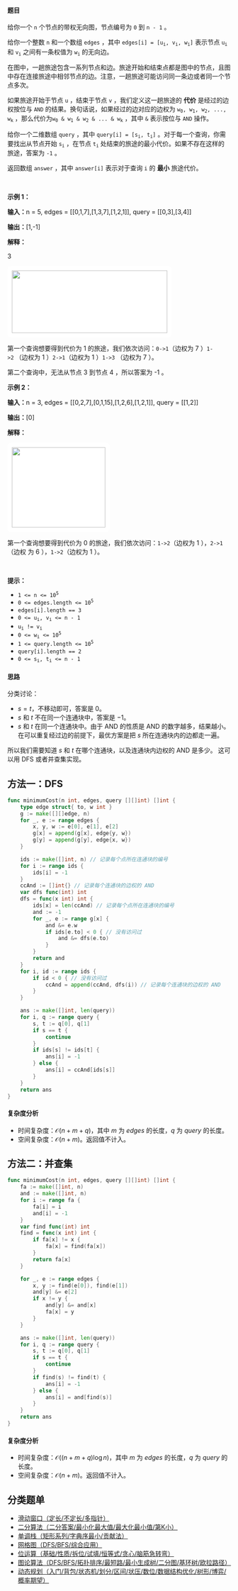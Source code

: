 #### 题目

<p>给你一个 <code>n</code>&nbsp;个节点的带权无向图，节点编号为 <code>0</code>&nbsp;到 <code>n - 1</code>&nbsp;。</p>

<p>给你一个整数 <code>n</code>&nbsp;和一个数组&nbsp;<code>edges</code>&nbsp;，其中&nbsp;<code>edges[i] = [u<sub>i</sub>, v<sub>i</sub>, w<sub>i</sub>]</code>&nbsp;表示节点&nbsp;<code>u<sub>i</sub></code> 和&nbsp;<code>v<sub>i</sub></code>&nbsp;之间有一条权值为&nbsp;<code>w<sub>i</sub></code>&nbsp;的无向边。</p>

<p>在图中，一趟旅途包含一系列节点和边。旅途开始和结束点都是图中的节点，且图中存在连接旅途中相邻节点的边。注意，一趟旅途可能访问同一条边或者同一个节点多次。</p>

<p>如果旅途开始于节点 <code>u</code>&nbsp;，结束于节点 <code>v</code>&nbsp;，我们定义这一趟旅途的 <strong>代价</strong>&nbsp;是经过的边权按位与 <code>AND</code>&nbsp;的结果。换句话说，如果经过的边对应的边权为&nbsp;<code>w<sub>0</sub>, w<sub>1</sub>, w<sub>2</sub>, ..., w<sub>k</sub></code>&nbsp;，那么代价为<code>w<sub>0</sub> &amp; w<sub>1</sub> &amp; w<sub>2</sub> &amp; ... &amp; w<sub>k</sub></code>&nbsp;，其中&nbsp;<code>&amp;</code>&nbsp;表示按位与&nbsp;<code>AND</code>&nbsp;操作。</p>

<p>给你一个二维数组&nbsp;<code>query</code>&nbsp;，其中&nbsp;<code>query[i] = [s<sub>i</sub>, t<sub>i</sub>]</code>&nbsp;。对于每一个查询，你需要找出从节点开始&nbsp;<code>s<sub>i</sub></code>&nbsp;，在节点&nbsp;<code>t<sub>i</sub></code>&nbsp;处结束的旅途的最小代价。如果不存在这样的旅途，答案为&nbsp;<code>-1</code>&nbsp;。</p>

<p>返回数组<em>&nbsp;</em><code>answer</code>&nbsp;，其中<em>&nbsp;</em><code>answer[i]</code><em>&nbsp;</em>表示对于查询 <code>i</code>&nbsp;的&nbsp;<strong>最小</strong>&nbsp;旅途代价。</p>

<p>&nbsp;</p>

<p><strong class="example">示例 1：</strong></p>

<div class="example-block">
<p><span class="example-io"><b>输入：</b>n = 5, edges = [[0,1,7],[1,3,7],[1,2,1]], query = [[0,3],[3,4]]</span></p>

<p><span class="example-io"><b>输出：</b>[1,-1]</span></p>

<p><strong>解释：</strong></p>
3
<p><img alt="" src="https://assets.leetcode.com/uploads/2024/01/31/q4_example1-1.png" style="padding: 10px; background: rgb(255, 255, 255); border-radius: 0.5rem; width: 351px; height: 141px;" /></p>

<p>第一个查询想要得到代价为 1 的旅途，我们依次访问：<code>0-&gt;1</code>（边权为 7 ）<code>1-&gt;2</code>&nbsp;（边权为 1 ）<code>2-&gt;1</code>（边权为 1 ）<code>1-&gt;3</code>&nbsp;（边权为 7 ）。</p>

<p>第二个查询中，无法从节点 3 到节点 4 ，所以答案为 -1 。</p>

<p><strong class="example">示例 2：</strong></p>
</div>

<div class="example-block">
<p><span class="example-io"><b>输入：</b>n = 3, edges = [[0,2,7],[0,1,15],[1,2,6],[1,2,1]], query = [[1,2]]</span></p>

<p><span class="example-io"><b>输出：</b>[0]</span></p>

<p><strong>解释：</strong></p>

<p><img alt="" src="https://assets.leetcode.com/uploads/2024/01/31/q4_example2e.png" style="padding: 10px; background: rgb(255, 255, 255); border-radius: 0.5rem; width: 211px; height: 181px;" /></p>

<p>第一个查询想要得到代价为 0 的旅途，我们依次访问：<code>1-&gt;2</code>（边权为 1 ），<code>2-&gt;1</code>（边权 为 6 ），<code>1-&gt;2</code>（边权为 1 ）。</p>
</div>

<p>&nbsp;</p>

<p><strong>提示：</strong></p>

<ul>
	<li><code>1 &lt;= n &lt;= 10<sup>5</sup></code></li>
	<li><code>0 &lt;= edges.length &lt;= 10<sup>5</sup></code></li>
	<li><code>edges[i].length == 3</code></li>
	<li><code>0 &lt;= u<sub>i</sub>, v<sub>i</sub> &lt;= n - 1</code></li>
	<li><code>u<sub>i</sub> != v<sub>i</sub></code></li>
	<li><code>0 &lt;= w<sub>i</sub> &lt;= 10<sup>5</sup></code></li>
	<li><code>1 &lt;= query.length &lt;= 10<sup>5</sup></code></li>
	<li><code>query[i].length == 2</code></li>
	<li><code>0 &lt;= s<sub>i</sub>, t<sub>i</sub> &lt;= n - 1</code></li>
</ul>

#### 思路

分类讨论：
- $s=t$，不移动即可，答案是 $0$。
- $s$ 和 $t$ 不在同一个连通块中，答案是 $-1$。
- $s$ 和 $t$ 在同一个连通块中。由于 AND 的性质是 AND 的数字越多，结果越小。在可以重复经过边的前提下，最优方案是把 $s$ 所在连通块内的边都走一遍。

所以我们需要知道 $s$ 和 $t$ 在哪个连通块，以及连通块内边权的 AND 是多少。
这可以用 DFS 或者并查集实现。

## 方法一：DFS

``` go
func minimumCost(n int, edges, query [][]int) []int {
	type edge struct{ to, w int }
	g := make([][]edge, n)
	for _, e := range edges {
		x, y, w := e[0], e[1], e[2]
		g[x] = append(g[x], edge{y, w})
		g[y] = append(g[y], edge{x, w})
	}

	ids := make([]int, n) // 记录每个点所在连通块的编号
	for i := range ids {
		ids[i] = -1
	}
	ccAnd := []int{} // 记录每个连通块的边权的 AND
	var dfs func(int) int
	dfs = func(x int) int {
		ids[x] = len(ccAnd) // 记录每个点所在连通块的编号
		and := -1
		for _, e := range g[x] {
			and &= e.w
			if ids[e.to] < 0 { // 没有访问过
				and &= dfs(e.to)
			}
		}
		return and
	}
	for i, id := range ids {
		if id < 0 { // 没有访问过
			ccAnd = append(ccAnd, dfs(i)) // 记录每个连通块的边权的 AND
		}
	}

	ans := make([]int, len(query))
	for i, q := range query {
		s, t := q[0], q[1]
		if s == t {
			continue
		}
		if ids[s] != ids[t] {
			ans[i] = -1
		} else {
			ans[i] = ccAnd[ids[s]]
		}
	}
	return ans
}
```

#### 复杂度分析

- 时间复杂度：$\mathcal{O}(n+m+q)$，其中 $m$ 为 $\textit{edges}$ 的长度，$q$ 为 $\textit{query}$ 的长度。
- 空间复杂度：$\mathcal{O}(n+m)$。返回值不计入。

## 方法二：并查集

``` go
func minimumCost(n int, edges, query [][]int) []int {
	fa := make([]int, n)
	and := make([]int, n)
	for i := range fa {
		fa[i] = i
		and[i] = -1
	}
	var find func(int) int
	find = func(x int) int {
		if fa[x] != x {
			fa[x] = find(fa[x])
		}
		return fa[x]
	}

	for _, e := range edges {
		x, y := find(e[0]), find(e[1])
		and[y] &= e[2]
		if x != y {
			and[y] &= and[x]
			fa[x] = y
		}
	}

	ans := make([]int, len(query))
	for i, q := range query {
		s, t := q[0], q[1]
		if s == t {
			continue
		}
		if find(s) != find(t) {
			ans[i] = -1
		} else {
			ans[i] = and[find(s)]
		}
	}
	return ans
}
```

#### 复杂度分析

- 时间复杂度：$\mathcal{O}((n+m+q)\log n)$，其中 $m$ 为 $\textit{edges}$ 的长度，$q$ 为 $\textit{query}$ 的长度。
- 空间复杂度：$\mathcal{O}(n+m)$。返回值不计入。

## 分类题单

- [滑动窗口（定长/不定长/多指针）](https://leetcode.cn/circle/discuss/0viNMK/)
- [二分算法（二分答案/最小化最大值/最大化最小值/第K小）](https://leetcode.cn/circle/discuss/SqopEo/)
- [单调栈（矩形系列/字典序最小/贡献法）](https://leetcode.cn/circle/discuss/9oZFK9/)
- [网格图（DFS/BFS/综合应用）](https://leetcode.cn/circle/discuss/YiXPXW/)
- [位运算（基础/性质/拆位/试填/恒等式/贪心/脑筋急转弯）](https://leetcode.cn/circle/discuss/dHn9Vk/)
- [图论算法（DFS/BFS/拓扑排序/最短路/最小生成树/二分图/基环树/欧拉路径）](https://leetcode.cn/circle/discuss/01LUak/)
- [动态规划（入门/背包/状态机/划分/区间/状压/数位/数据结构优化/树形/博弈/概率期望）](https://leetcode.cn/circle/discuss/tXLS3i/)
